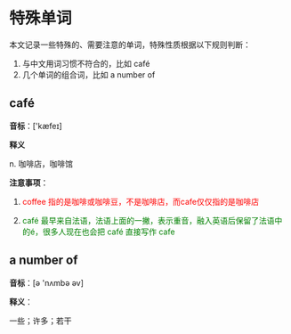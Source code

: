 # 特殊单词

本文记录一些特殊的、需要注意的单词，特殊性质根据以下规则判断：

1. 与中文用词习惯不符合的，比如 café
2. 几个单词的组合词，比如 a number of

## café

**音标**：['kæfeɪ]

**释义**

n. 咖啡店，咖啡馆

**注意事项**：

1. <span style="color: red">coffee 指的是咖啡或咖啡豆，不是咖啡店，而cafe仅仅指的是咖啡店</span>

2. <span style="color: green">café 最早来自法语，法语上面的一撇，表示重音，融入英语后保留了法语中的é，很多人现在也会把 café 直接写作 cafe</span>

## a number of

**音标**：[ə 'nʌmbə əv]

**释义**：

一些；许多；若干
